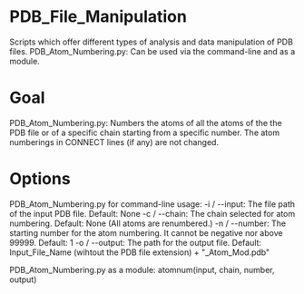 # PDB_File_Manipulation
Scripts which offer different types of analysis and data manipulation of PDB files.
PDB_Atom_Numbering.py: Can be used via the command-line and as a module.

# Goal
PDB_Atom_Numbering.py: Numbers the atoms of all the atoms of the the PDB file or of a specific chain starting from a specific number. The atom numberings in CONNECT lines (if any) are not changed.

# Options
PDB_Atom_Numbering.py for command-line usage:
-i / --input: The file path of the input PDB file. Default: None
-c / --chain: The chain selected for atom numbering. Default: None (All atoms are renumbered.)
-n / --number: The starting number for the atom numbering. It cannot be negative nor above 99999. Default: 1
-o / --output: The path for the output file. Default: Input_File_Name (wihtout the PDB file extension) + "_Atom_Mod.pdb"

PDB_Atom_Numbering.py as a module:
atomnum(input, chain, number, output)
